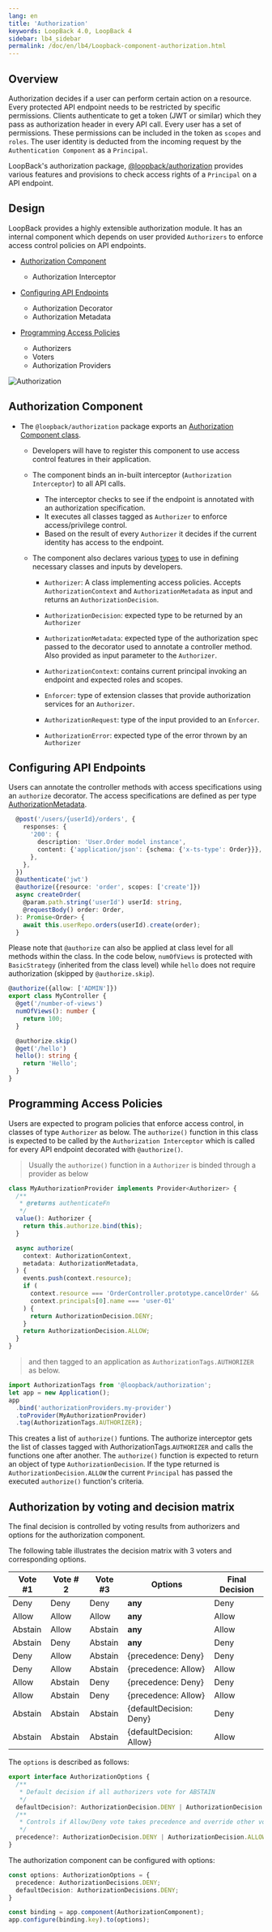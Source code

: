 ```yaml
---
lang: en
title: 'Authorization'
keywords: LoopBack 4.0, LoopBack 4
sidebar: lb4_sidebar
permalink: /doc/en/lb4/Loopback-component-authorization.html
---
```


## Overview

Authorization decides if a user can perform certain action on a resource. Every
protected API endpoint needs to be restricted by specific permissions. Clients
authenticate to get a token (JWT or similar) which they pass as authorization
header in every API call. Every user has a set of permissions. These permissions
can be included in the token as `scopes` and `roles`. The user identity is
deducted from the incoming request by the `Authentication Component` as a
`Principal`.

LoopBack's authorization package,
[@loopback/authorization](https://github.com/strongloop/loopback-next/tree/master/packages/authorization)
provides various features and provisions to check access rights of a `Principal`
on a API endpoint.

## Design

LoopBack provides a highly extensible authorization module. It has an internal
component which depends on user provided `Authorizers` to enforce access control
policies on API endpoints.

- [Authorization Component](##Authorization-Component)

  - Authorization Interceptor

- [Configuring API Endpoints](##Configuring-API-Endpoints)

  - Authorization Decorator
  - Authorization Metadata

- [Programming Access Policies](##Programming-Access-Policies)
  - Authorizers
  - Voters
  - Authorization Providers

![Authorization](./imgs/authorization.png)

## Authorization Component

- The `@loopback/authorization` package exports an
  [Authorization Component class](https://github.com/strongloop/loopback-next/blob/master/packages/authorization/src/authorization-component.ts).

  - Developers will have to register this component to use access control
    features in their application.

  - The component binds an in-built interceptor (`Authorization Interceptor`) to
    all API calls.

    - The interceptor checks to see if the endpoint is annotated with an
      authorization specification.
    - It executes all classes tagged as `Authorizer` to enforce access/privilege
      control.
    - Based on the result of every `Authorizer` it decides if the current
      identity has access to the endpoint.

  - The component also declares various
    [types](https://github.com/strongloop/loopback-next/blob/master/packages/authorization/src/types.ts)
    to use in defining necessary classes and inputs by developers.

    - `Authorizer`: A class implementing access policies. Accepts
      `AuthorizationContext` and `AuthorizationMetadata` as input and returns an
      `AuthorizationDecision`.

    - `AuthorizationDecision`: expected type to be returned by an `Authorizer`

    - `AuthorizationMetadata`: expected type of the authorization spec passed to
      the decorator used to annotate a controller method. Also provided as input
      parameter to the `Authorizer`.

    - `AuthorizationContext`: contains current principal invoking an endpoint
      and expected roles and scopes.

    - `Enforcer`: type of extension classes that provide authorization services
      for an `Authorizer`.

    - `AuthorizationRequest`: type of the input provided to an `Enforcer`.

    - `AuthorizationError`: expected type of the error thrown by an `Authorizer`

## Configuring API Endpoints

Users can annotate the controller methods with access specifications using an
`authorize` decorator. The access specifications are defined as per type
[AuthorizationMetadata](https://github.com/strongloop/loopback-next/blob/master/packages/authorization/src/types.ts).

```ts
  @post('/users/{userId}/orders', {
    responses: {
      '200': {
        description: 'User.Order model instance',
        content: {'application/json': {schema: {'x-ts-type': Order}}},
      },
    },
  })
  @authenticate('jwt')
  @authorize({resource: 'order', scopes: ['create']})
  async createOrder(
    @param.path.string('userId') userId: string,
    @requestBody() order: Order,
  ): Promise<Order> {
    await this.userRepo.orders(userId).create(order);
  }
```

Please note that `@authorize` can also be applied at class level for all methods
within the class. In the code below, `numOfViews` is protected with
`BasicStrategy` (inherited from the class level) while `hello` does not require
authorization (skipped by `@authorize.skip`).

```ts
@authorize({allow: ['ADMIN']})
export class MyController {
  @get('/number-of-views')
  numOfViews(): number {
    return 100;
  }

  @authorize.skip()
  @get('/hello')
  hello(): string {
    return 'Hello';
  }
}
```

## Programming Access Policies

Users are expected to program policies that enforce access control, in classes
of type `Authorizer` as below. The `authorize()` function in this class is
expected to be called by the `Authorization Interceptor` which is called for
every API endpoint decorated with `@authorize()`.

> Usually the `authorize()` function in a `Authorizer` is binded through a
> provider as below

```ts
class MyAuthorizationProvider implements Provider<Authorizer> {
  /**
   * @returns authenticateFn
   */
  value(): Authorizer {
    return this.authorize.bind(this);
  }

  async authorize(
    context: AuthorizationContext,
    metadata: AuthorizationMetadata,
  ) {
    events.push(context.resource);
    if (
      context.resource === 'OrderController.prototype.cancelOrder' &&
      context.principals[0].name === 'user-01'
    ) {
      return AuthorizationDecision.DENY;
    }
    return AuthorizationDecision.ALLOW;
  }
}
```

> and then tagged to an application as `AuthorizationTags.AUTHORIZER` as below.

```ts
import AuthorizationTags from '@loopback/authorization';
let app = new Application();
app
  .bind('authorizationProviders.my-provider')
  .toProvider(MyAuthorizationProvider)
  .tag(AuthorizationTags.AUTHORIZER);
```

This creates a list of `authorize()` funtions. The authorize interceptor gets
the list of classes tagged with AuthorizationTags.`AUTHORIZER` and calls the
functions one after another. The `authorize()` function is expected to return an
object of type `AuthorizationDecision`. If the type returned is
`AuthorizationDecision.ALLOW` the current `Principal` has passed the executed
`authorize()` function's criteria.


## Authorization by voting and decision matrix

The final decision is controlled by voting results from authorizers and options
for the authorization component.

The following table illustrates the decision matrix with 3 voters and
corresponding options.

| Vote #1 | Vote # 2 | Vote #3 | Options                  | Final Decision |
| ------- | -------- | ------- | ------------------------ | -------------- |
| Deny    | Deny     | Deny    | **any**                  | Deny           |
| Allow   | Allow    | Allow   | **any**                  | Allow          |
| Abstain | Allow    | Abstain | **any**                  | Allow          |
| Abstain | Deny     | Abstain | **any**                  | Deny           |
| Deny    | Allow    | Abstain | {precedence: Deny}       | Deny           |
| Deny    | Allow    | Abstain | {precedence: Allow}      | Allow          |
| Allow   | Abstain  | Deny    | {precedence: Deny}       | Deny           |
| Allow   | Abstain  | Deny    | {precedence: Allow}      | Allow          |
| Abstain | Abstain  | Abstain | {defaultDecision: Deny}  | Deny           |
| Abstain | Abstain  | Abstain | {defaultDecision: Allow} | Allow          |

The `options` is described as follows:

```ts
export interface AuthorizationOptions {
  /**
   * Default decision if all authorizers vote for ABSTAIN
   */
  defaultDecision?: AuthorizationDecision.DENY | AuthorizationDecision.ALLOW;
  /**
   * Controls if Allow/Deny vote takes precedence and override other votes
   */
  precedence?: AuthorizationDecision.DENY | AuthorizationDecision.ALLOW;
}
```

The authorization component can be configured with options:

```ts
const options: AuthorizationOptions = {
  precedence: AuthorizationDecisions.DENY;
  defaultDecision: AuthorizationDecisions.DENY;
}

const binding = app.component(AuthorizationComponent);
app.configure(binding.key).to(options);
```
